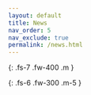 ```yaml
---
layout: default
title: News
nav_order: 5
nav_exclude: true
permalink: /news.html
---
```


<p id="ntitle"></p>
{: .fs-7 .fw-400 .m }

<p id="say"></p>
{: .fs-6 .fw-300 .m-5 }

<script>
function GetQueryString(name) {
var reg = new RegExp("(^|&)" + name + "=([^&]*)(&|$)","i");
var r = window.location.search.substr(1).match(reg);
if (r!=null) return (r[2]); return "未定义";
}
document.getElementById("ntitle").innerHTML = decodeURIComponent(GetQueryString("t"));
document.getElementById("say").innerHTML = decodeURIComponent(GetQueryString("s"));
</script>